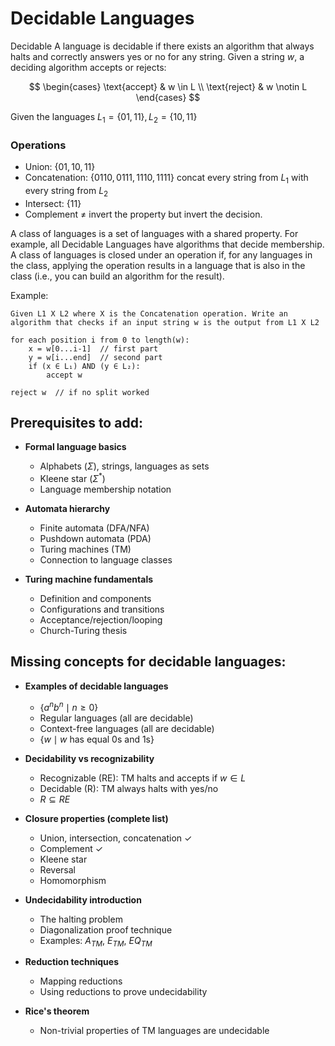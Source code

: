 # Decidable Languages

Decidable
A language is decidable if there exists an algorithm that always halts and correctly answers yes or no for any string. Given a string $w$, a deciding algorithm accepts or rejects:

$$
\begin{cases}
  \text{accept}  & w \in L \\
  \text{reject} & w \notin L
\end{cases}
$$

Given the languages $L_1 = \{01, 11\}, L_2 = \{10, 11\}$

### Operations

- Union: $\{01, 10, 11\}$
- Concatenation: $\{0110, 0111, 1110, 1111 \}$ concat every string from $L_1$ with every string from $L_2$
- Intersect: $\{11\}$
- Complement $\neq$ invert the property but invert the decision.

A class of languages is a set of languages with a shared property. For example, all Decidable Languages have algorithms that decide membership.
A class of languages is closed under an operation if, for any languages in the class, applying the operation results in a language that is also in the class (i.e., you can build an algorithm for the result).

Example:

```
Given L1 X L2 where X is the Concatenation operation. Write an algorithm that checks if an input string w is the output from L1 X L2
```

```vim
for each position i from 0 to length(w):
    x = w[0...i-1]  // first part
    y = w[i...end]  // second part
    if (x ∈ L₁) AND (y ∈ L₂):
        accept w

reject w  // if no split worked
```

## Prerequisites to add:

- **Formal language basics**

  - Alphabets ($\Sigma$), strings, languages as sets
  - Kleene star ($\Sigma^*$)
  - Language membership notation

- **Automata hierarchy**

  - Finite automata (DFA/NFA)
  - Pushdown automata (PDA)
  - Turing machines (TM)
  - Connection to language classes

- **Turing machine fundamentals**
  - Definition and components
  - Configurations and transitions
  - Acceptance/rejection/looping
  - Church-Turing thesis

## Missing concepts for decidable languages:

- **Examples of decidable languages**

  - $\{a^n b^n \mid n \geq 0\}$
  - Regular languages (all are decidable)
  - Context-free languages (all are decidable)
  - $\{w \mid w \text{ has equal 0s and 1s}\}$

- **Decidability vs recognizability**

  - Recognizable (RE): TM halts and accepts if $w \in L$
  - Decidable (R): TM always halts with yes/no
  - $R \subseteq RE$

- **Closure properties (complete list)**

  - Union, intersection, concatenation ✓
  - Complement ✓
  - Kleene star
  - Reversal
  - Homomorphism

- **Undecidability introduction**

  - The halting problem
  - Diagonalization proof technique
  - Examples: $A_{TM}$, $E_{TM}$, $EQ_{TM}$

- **Reduction techniques**

  - Mapping reductions
  - Using reductions to prove undecidability

- **Rice's theorem**
  - Non-trivial properties of TM languages are undecidable
